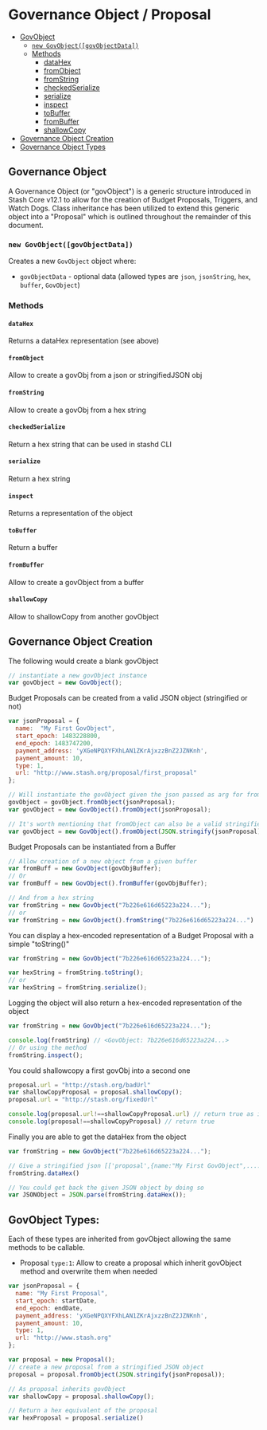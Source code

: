 # Governance Object / Proposal

- [GovObject](#governance-object)
    - [`new GovObject([govObjectData])`](#new-govobjectgovobjectdata)
    - [Methods](#methods)
        - [dataHex](#datahex)
        - [fromObject](#fromobject)
        - [fromString](#fromstring)
        - [checkedSerialize](#checkedserialize)
        - [serialize](#serialize)
        - [inspect](#inspect)
        - [toBuffer](#tobuffer)
        - [fromBuffer](#frombuffer)
        - [shallowCopy](#shallowcopy)
- [Governance Object Creation](#governance-object-creation)
- [Governance Object Types](#govobject-types)

## Governance Object

A Governance Object (or "govObject") is a generic structure introduced in Stash Core v12.1 to allow for the creation of Budget Proposals, Triggers, and Watch Dogs. Class inheritance has been utilized to extend this generic object into a "Proposal" which is outlined throughout the remainder of this document. 

### `new GovObject([govObjectData])`

Creates a new `GovObject` object where:
  - `govObjectData` - optional data (allowed types are `json`, `jsonString`, `hex`, `buffer`, `GovObject`)

### Methods

####  `dataHex`  
Returns a dataHex representation (see above)
####  `fromObject`  
Allow to create a govObj from a json or stringifiedJSON obj
####  `fromString`
Allow to create a govObj from a hex string
####  `checkedSerialize`
Return a hex string that can be used in stashd CLI
####  `serialize`
Return a hex string
####  `inspect`
Returns a representation of the object
####  `toBuffer`
Return a buffer
####  `fromBuffer`
Allow to create a govObject from a buffer
####  `shallowCopy`
Allow to shallowCopy from another govObject

## Governance Object Creation

The following would create a blank govObject

```javascript
// instantiate a new govObject instance
var govObject = new GovObject();
```

Budget Proposals can be created from a valid JSON object (stringified or not)

```javascript
var jsonProposal = {
  name:  "My First GovObject",
  start_epoch: 1483228800,
  end_epoch: 1483747200,
  payment_address: 'yXGeNPQXYFXhLAN1ZKrAjxzzBnZ2JZNKnh',
  payment_amount: 10,
  type: 1,
  url: "http://www.stash.org/proposal/first_proposal"
};

// Will instantiate the govObject given the json passed as arg for fromObject
govObject = govObject.fromObject(jsonProposal);
var govObject = new GovObject().fromObject(jsonProposal);

// It's worth mentioning that fromObject can also be a valid stringified json.
var govObject = new GovObject().fromObject(JSON.stringify(jsonProposal));
```

Budget Proposals can be instantiated from a Buffer

```javascript
// Allow creation of a new object from a given buffer
var fromBuff = new GovObject(govObjBuffer);
// Or
var fromBuff = new GovObject().fromBuffer(govObjBuffer);

// And from a hex string
var fromString = new GovObject("7b226e616d65223a224...");
// or
var fromString = new GovObject().fromString("7b226e616d65223a224...")
```

You can display a hex-encoded representation of a Budget Proposal with a simple "toString()"

```javascript
var fromString = new GovObject("7b226e616d65223a224...");

var hexString = fromString.toString();
// or
var hexString = fromString.serialize();
```

Logging the object will also return a hex-encoded representation of the object

```javascript
var fromString = new GovObject("7b226e616d65223a224...");

console.log(fromString) // <GovObject: 7b226e616d65223a224...>
// Or using the method
fromString.inspect();
```

You could shallowcopy a first govObj into a second one

```javascript
proposal.url = "http://stash.org/badUrl"
var shallowCopyProposal = proposal.shallowCopy();
proposal.url = "http://stash.org/fixedUrl"

console.log(proposal.url!==shallowCopyProposal.url) // return true as it's a copy
console.log(proposal!==shallowCopyProposal) // return true
```

Finally you are able to get the dataHex from the object

```javascript
var fromString = new GovObject("7b226e616d65223a224...");

// Give a stringified json [['proposal',{name:"My First GovObject",....}]]
fromString.dataHex()

// You could get back the given JSON object by doing so
var JSONObject = JSON.parse(fromString.dataHex());
```

## GovObject Types:

Each of these types are inherited from govObject allowing the same methods to be callable.

* Proposal `type:1`: Allow to create a proposal which inherit govObject method and overwrite them when needed

```javascript
var jsonProposal = {
  name: "My First Proposal",
  start_epoch: startDate,
  end_epoch: endDate,
  payment_address: 'yXGeNPQXYFXhLAN1ZKrAjxzzBnZ2JZNKnh',
  payment_amount: 10,
  type: 1,
  url: "http://www.stash.org"
};

var proposal = new Proposal();
// create a new proposal from a stringified JSON object
proposal = proposal.fromObject(JSON.stringify(jsonProposal));

// As proposal inherits govObject
var shallowCopy = proposal.shallowCopy();

// Return a hex equivalent of the proposal
var hexProposal = proposal.serialize()
```
